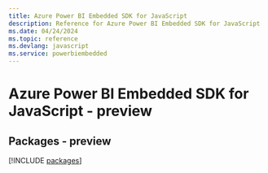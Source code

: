 ```yaml
---
title: Azure Power BI Embedded SDK for JavaScript
description: Reference for Azure Power BI Embedded SDK for JavaScript
ms.date: 04/24/2024
ms.topic: reference
ms.devlang: javascript
ms.service: powerbiembedded
---
```

# Azure Power BI Embedded SDK for JavaScript - preview
## Packages - preview
[!INCLUDE [packages](power-bi-embedded-index.md)]